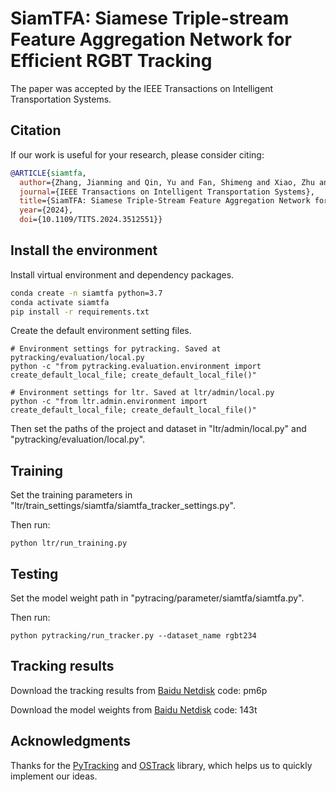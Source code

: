 # SiamTFA: Siamese Triple-stream Feature Aggregation Network for Efficient RGBT Tracking
The paper was accepted by the IEEE Transactions on Intelligent Transportation Systems.

## Citation
If our work is useful for your research, please consider citing:

```Bibtex
@ARTICLE{siamtfa,
  author={Zhang, Jianming and Qin, Yu and Fan, Shimeng and Xiao, Zhu and Zhang, Jin},
  journal={IEEE Transactions on Intelligent Transportation Systems}, 
  title={SiamTFA: Siamese Triple-Stream Feature Aggregation Network for Efficient RGBT Tracking}, 
  year={2024},
  doi={10.1109/TITS.2024.3512551}}
```

## Install the environment
Install virtual environment and dependency packages.
```bash
conda create -n siamtfa python=3.7
conda activate siamtfa
pip install -r requirements.txt
```

Create the default environment setting files.
```
# Environment settings for pytracking. Saved at pytracking/evaluation/local.py
python -c "from pytracking.evaluation.environment import create_default_local_file; create_default_local_file()"

# Environment settings for ltr. Saved at ltr/admin/local.py
python -c "from ltr.admin.environment import create_default_local_file; create_default_local_file()"
```

Then set the paths of the project and dataset in "ltr/admin/local.py" and "pytracking/evaluation/local.py".

## Training
Set the training parameters in  "ltr/train_settings/siamtfa/siamtfa_tracker_settings.py".

Then run:
```
python ltr/run_training.py
```

## Testing
Set the model weight path in "pytracing/parameter/siamtfa/siamtfa.py".

Then run:
```
python pytracking/run_tracker.py --dataset_name rgbt234
```
## Tracking results
Download the tracking results from [Baidu Netdisk](https://pan.baidu.com/s/1n31MZ32ZNzSuYhaRsd-X5Q?pwd=pm6p) code: pm6p

Download the model weights from [Baidu Netdisk](https://pan.baidu.com/s/1koibm_DHj194yHpihfyf8Q?pwd=143t) code: 143t

## Acknowledgments
Thanks for the [PyTracking](https://github.com/visionml/pytracking) and [OSTrack](https://github.com/botaoye/OSTrack) library, which helps us to quickly implement our ideas.

